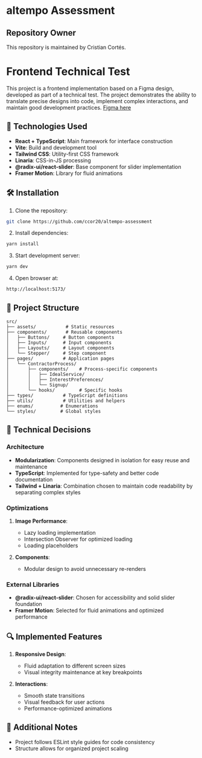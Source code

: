 # altempo Assessment
## Repository Owner
This repository is maintained by Cristian Cortés.

# Frontend Technical Test

This project is a frontend implementation based on a Figma design, developed as part of a technical test. The project demonstrates the ability to translate precise designs into code, implement complex interactions, and maintain good development practices. [Figma here](https://www.figma.com/design/qOXSiKknsC31UZ1MNYBj82/Reto-Devs?node-id=945-4600&t=hH5aZYVgWU4Zj4Tw-1)

## 🚀 Technologies Used

- **React + TypeScript**: Main framework for interface construction
- **Vite**: Build and development tool
- **Tailwind CSS**: Utility-first CSS framework
- **Linaria**: CSS-in-JS processing
- **@radix-ui/react-slider**: Base component for slider implementation
- **Framer Motion**: Library for fluid animations

## 🛠️ Installation

1. Clone the repository:
```bash
git clone https://github.com/ccor20/altempo-assessment
```

2. Install dependencies:
```bash
yarn install
```

3. Start development server:
```bash
yarn dev
```

4. Open browser at:
```
http://localhost:5173/
```

## 📁 Project Structure

```
src/
├── assets/           # Static resources
├── components/       # Reusable components
│   ├── Buttons/     # Button components
│   ├── Inputs/      # Input components
│   ├── Layouts/     # Layout components
│   └── Stepper/     # Step component
├── pages/           # Application pages
│   └── ContractorProcess/
│       ├── components/    # Process-specific components
│       │   ├── IdealService/
│       │   ├── InterestPreferences/
│       │   └── Signup/
│       └── hooks/         # Specific hooks
├── types/           # TypeScript definitions
├── utils/           # Utilities and helpers
├── enums/          # Enumerations
└── styles/         # Global styles
```

## 🎯 Technical Decisions

### Architecture
- **Modularization**: Components designed in isolation for easy reuse and maintenance
- **TypeScript**: Implemented for type-safety and better code documentation
- **Tailwind + Linaria**: Combination chosen to maintain code readability by separating complex styles

### Optimizations
1. **Image Performance**:
   - Lazy loading implementation
   - Intersection Observer for optimized loading
   - Loading placeholders

2. **Components**:
   - Modular design to avoid unnecessary re-renders

### External Libraries
- **@radix-ui/react-slider**: Chosen for accessibility and solid slider foundation
- **Framer Motion**: Selected for fluid animations and optimized performance

## 🔍 Implemented Features

1. **Responsive Design**:
   - Fluid adaptation to different screen sizes
   - Visual integrity maintenance at key breakpoints

2. **Interactions**:
   - Smooth state transitions
   - Visual feedback for user actions
   - Performance-optimized animations

## 📝 Additional Notes

- Project follows ESLint style guides for code consistency
- Structure allows for organized project scaling